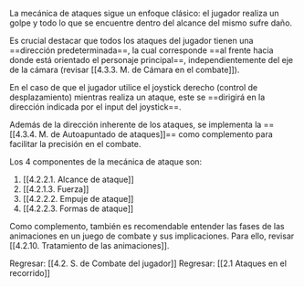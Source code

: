 
La mecánica de ataques sigue un enfoque clásico: el jugador realiza un golpe y todo lo que se encuentre dentro del alcance del mismo sufre daño.

Es crucial destacar que todos los ataques del jugador tienen una ==dirección predeterminada==, la cual corresponde ==al frente hacia donde está orientado el personaje principal==, independientemente del eje de la cámara (revisar [[4.3.3. M. de Cámara en el combate]]).

En el caso de que el jugador utilice el joystick derecho (control de desplazamiento) mientras realiza un ataque, este se ==dirigirá en la dirección indicada por el input del joystick==.

Además de la dirección inherente de los ataques, se implementa la ==[[4.3.4. M. de Autoapuntado de ataques]]== como complemento para facilitar la precisión en el combate.

Los 4 componentes de la mecánica de ataque son:

1. [[4.2.2.1. Alcance de ataque]]
5. [[4.2.1.3. Fuerza]]
6. [[4.2.2.2. Empuje de ataque]]
7. [[4.2.2.3. Formas de ataque]]

Como complemento, también es recomendable entender las fases de las animaciones en un juego de combate y sus implicaciones. Para ello, revisar [[4.2.10. Tratamiento de las animaciones]].


Regresar: [[4.2. S. de Combate del jugador]]
Regresar: [[2.1 Ataques en el recorrido]]
